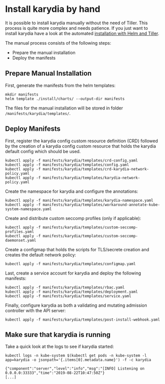 # Install karydia by hand
It is possible to install karydia manually without the need of Tiller. This process is quite more complex and needs patience. If you just want to install karydia have a look at the automated [installation with Helm and Tiller](../install/README.md).

The manual process consists of the following steps:
- Prepare the manual installation
- Deploy the manifests

## Prepare Manual Installation
First, generate the manifests from the helm templates:
```
mkdir manifests
helm template ./install/charts/ --output-dir manifests
```

The files for the manual installation will be stored in folder `/manifests/karydia/templates/`.

## Deploy Manifests
First, register the karydia config custom resource definition (CRD) followed by the creation of a karydia config custom resource that holds the karydia default config which should be used.

```
kubectl apply -f manifests/karydia/templates/crd-config.yaml
kubectl apply -f manifests/karydia/templates/config.yaml
kubectl apply -f manifests/karydia/templates/crd-karydia-network-policy.yaml
kubectl apply -f manifests/karydia/templates/karydia-network-policy.yaml
```

Create the namespace for karydia and configure the annotations:
```
kubectl apply -f manifests/karydia/templates/karydia-namespace.yaml
kubectl apply -f manifests/karydia/templates/workaround-annotate-kube-system-namespace.yaml
```

Create and distribute custom seccomp profiles (only if applicable):
```
kubectl apply -f manifests/karydia/templates/custom-seccomp-profiles.yaml
kubectl apply -f manifests/karydia/templates/custom-seccomp-daemonset.yaml
```

Create a configmap that holds the scripts for TLS/secrete creation and creates the default network policy:
```
kubectl apply -f manifests/karydia/templates/configmap.yaml
````

Last, create a service account for karydia and deploy the following manifests:
```
kubectl apply -f manifests/karydia/templates/rbac.yaml
kubectl apply -f manifests/karydia/templates/deployment.yaml
kubectl apply -f manifests/karydia/templates/service.yaml
```

Finally, configure karydia as both a validating and mutating admission controller with the API server:
```
kubectl apply -f manifests/karydia/templates/post-install-webhook.yaml
```

## Make sure that karydia is running
Take a quick look at the logs to see if karydia started:
```
kubectl logs -n kube-system $(kubectl get pods -n kube-system -l app=karydia -o jsonpath='{.items[0].metadata.name}') -f -c karydia

{"component":"server","level":"info","msg":"[INFO] Listening on 0.0.0.0:33333","time":"2019-08-22T10:47:50Z"}
[...]
```
